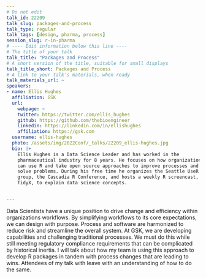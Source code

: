 ```yaml
---
# Do not edit
talk_id: 22209
talk_slug: packages-and-process
talk_type: regular
talk_tags: [design, pharma, process]
session_slug: r-in-pharma
# ---- Edit information below this line ----
# The title of your talk
talk_title: "Packages and Process"
# A short version of the title, suitable for small displays
talk_title_short: Packages and Process
# A link to your talk's materials, when ready
talk_materials_url: ~
speakers:
- name: Ellis Hughes
  affiliation: GSK
  url:
    webpage: ~
    twitter: https://twitter.com/ellis_hughes
    github: https://github.com/thebioengineer
    linkedin: https://linkedin.com/in/ellishughes
    affiliation: https://gsk.com
  username: ellis-hughes
  photo: /assets/img/2022Conf/_talks/22209_ellis-hughes.jpg
  bio: |+
    Ellis Hughes is a Data Science Leader and has worked in the
    pharmaceutical industry for 8 years. He focuses on how organizations
    can use R and take open source approaches to improve processes and
    solve problems. During his free time he organizes the Seattle UseR
    group, the Cascadia R Conference, and hosts a weekly R screencast,
    TidyX, to explain data science concepts.


---
```


<!-- ABSTRACT ----
Please write abstract below. You may use simple markdown (links, code style, bold, italics)
-->

Data Scientists have a unique position to drive change and efficiency within
organizations workflows. By simplifying workflows to its core expectations,
we can design with purpose. Process and software are harmonized to reduce
risk and streamline the overall system. At GSK, we are developing capabilities
and challenging traditional processes. We must do this while still meeting
regulatory compliance requirements that can be complicated by historical
inertia. I will talk about how my team is using this approach to develop R
packages in tandem with process changes that are leading to wins. Attendees of
my talk with leave with an understanding of how to do the same.
